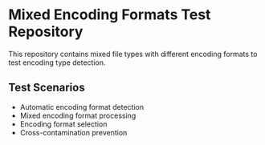 # Mixed Encoding Formats Test Repository

This repository contains mixed file types with different encoding formats to test encoding type detection.

## Test Scenarios
- Automatic encoding format detection
- Mixed encoding format processing
- Encoding format selection
- Cross-contamination prevention
